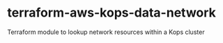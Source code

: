 # terraform-aws-kops-data-network
Terraform module to lookup network resources within a Kops cluster

